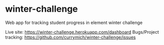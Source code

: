 # winter-challenge
Web app for tracking student progress in element winter challenge

Live site: https://winter-challenge.herokuapp.com/dashboard
Bugs/Project tracking: https://github.com/currymich/winter-challenge/issues
